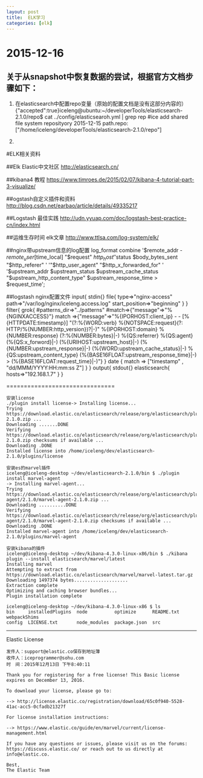 ```yaml
---
layout: post
title:  ELK学习
categories: [elk]
---
```


2015-12-16
===
关于从snapshot中恢复数据的尝试，根据官方文档步骤如下：
--
1. 在elasticsearch中配置repo变量（原始的配置文档是没有这部分内容的）
	{"accepted":true}iceleng@ubuntu:~/developerTools/elasticsearch-2.1.0/repo$ cat ../config/elasticsearoh.yml | grep rep 
	#ice add shared file system reposityory 2015-12-15
	path.repo: ["/home/iceleng/developerTools/elasticsearch-2.1.0/repo"]
  
2. 




#ELK相关资料

##Elk
Elastic中文社区
http://elasticsearch.cn/

##kibana4 教程
https://www.timroes.de/2015/02/07/kibana-4-tutorial-part-3-visualize/

##ogstash自定义插件和资料
http://blog.csdn.net/earbao/article/details/49335217

##Logstash 最佳实践
http://udn.yyuap.com/doc/logstash-best-practice-cn/index.html

##运维生存时间 elk文章
http://www.ttlsa.com/log-system/elk/

##nginx带upstream信息的log配置
	log_format  combine '$remote_addr - $remote_user [$time_local] "$request" $http_host ' 
	'$status $body_bytes_sent "$http_referer" '
	'"$http_user_agent" "$http_x_forwarded_for" '
	'$upstream_addr $upstream_status $upstream_cache_status "$upstream_http_content_type" $upstream_response_time > $request_time';


##logstash nginx配置文件
	input{
	  stdin{}
	  file{
			type=>"nginx-access"
	    path=>"/var/log/nginx/iceleng.access.log"
	    start_position=>"beginning"
	  }
	}
	filter{
		grok{
			#patterns_dir=>"../patterns"
			#match=>{"message"=>"%{NGINXACCESS}"}
	    match =>{"message"=>"%{IPORHOST:client_ip} - - \[%{HTTPDATE:timestamp}\] \"(?:%{WORD:verb} %{NOTSPACE:request}(?: HTTP/%{NUMBER:http_version})?|-)\" %{IPORHOST:domain} %{NUMBER:response} (?:%{NUMBER:bytes}|-) %{QS:referrer} %{QS:agent} (%{QS:x_forword}|-) (%{URIHOST:upstream_host}|-) (%{NUMBER:upstream_response}|-) (%{WORD:upstream_cache_status}|-) %{QS:upstream_content_type} (%{BASE16FLOAT:upstream_response_time}|-) > (%{BASE16FLOAT:request_time}|-)"}
	  }
	  date {
	    match => ["timestamp" , "dd/MMM/YYYY:HH:mm:ss Z"]
	  }
	}
	output{
	  stdout{}
	  elasticsearch{
	    hosts=>"192.168.1.7"
	  }
	}


===============================

	安装license
	./plugin install license-> Installing license...
	Trying https://download.elastic.co/elasticsearch/release/org/elasticsearch/plugin/license/2.1.0/license-2.1.0.zip ...
	Downloading .......DONE
	Verifying https://download.elastic.co/elasticsearch/release/org/elasticsearch/plugin/license/2.1.0/license-2.1.0.zip checksums if available ...
	Downloading .DONE
	Installed license into /home/iceleng/dev/elasticsearch-2.1.0/plugins/license
	
	安装es的marvel插件
	iceleng@iceleng-desktop ~/dev/elasticsearch-2.1.0/bin $ ./plugin install marvel-agent
	-> Installing marvel-agent...
	Trying https://download.elastic.co/elasticsearch/release/org/elasticsearch/plugin/marvel-agent/2.1.0/marvel-agent-2.1.0.zip ...
	Downloading ..........DONE
	Verifying https://download.elastic.co/elasticsearch/release/org/elasticsearch/plugin/marvel-agent/2.1.0/marvel-agent-2.1.0.zip checksums if available ...
	Downloading .DONE
	Installed marvel-agent into /home/iceleng/dev/elasticsearch-2.1.0/plugins/marvel-agent
	
	安装kibana的插件
	iceleng@iceleng-desktop ~/dev/kibana-4.3.0-linux-x86/bin $ ./kibana plugin --install elasticsearch/marvel/latest
	Installing marvel
	Attempting to extract from https://download.elastic.co/elasticsearch/marvel/marvel-latest.tar.gz
	Downloading 1497374 bytes....................
	Extraction complete
	Optimizing and caching browser bundles...
	Plugin installation complete
	
	iceleng@iceleng-desktop ~/dev/kibana-4.3.0-linux-x86 $ ls 
	bin     installedPlugins  node          optimize      README.txt  webpackShims
	config  LICENSE.txt       node_modules  package.json  src

--------------------------

Elastic License

    发件人：support@elastic.co保存到地址簿
    收件人：iceprogrammer@sohu.com
    时　间：2015年12月13日 下午8:40:11

	Thank you for registering for a free license! This Basic license expires on December 13, 2016.
	
	To download your license, please go to:
	
	--> http://license.elastic.co/registration/download/65c0f940-5528-41ac-acc5-0cfadb21327f
	
	For license installation instructions:
	
	--> https://www.elastic.co/guide/en/marvel/current/license-management.html
	
	If you have any questions or issues, please visit us on the forums: https://discuss.elastic.co/ or reach out to us directly at info@elastic.co.
	
	Best,
	The Elastic Team







